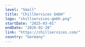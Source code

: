 ```yaml
---
level: "Small"
title: "ChillServices GmbH"
logo: "chillservices-gmbh.png"
startDate: "2025-03-01"
endDate: "2026-02-28"
link: "https://chillservices.com/"
country: "Germany"
---
```

